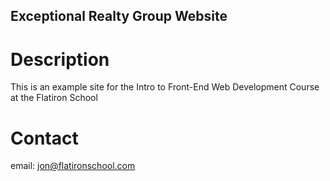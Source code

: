 Exceptional Realty Group Website
---

# Description

This is an example site for the Intro to Front-End Web Development Course at the Flatiron School

# Contact

email: jon@flatironschool.com
